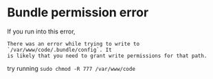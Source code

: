 # Bundle permission error

If you run into this error,
```
There was an error while trying to write to `/var/www/code/.bundle/config`. It
is likely that you need to grant write permissions for that path.
```
try running `sudo chmod -R 777 /var/www/code`
